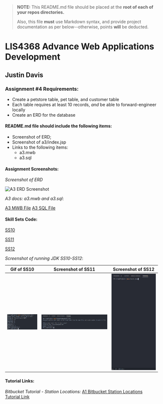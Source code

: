 > **NOTE:** This README.md file should be placed at the **root of each of your repos directories.**
>
>Also, this file **must** use Markdown syntax, and provide project documentation as per below--otherwise, points **will** be deducted.
>

# LIS4368 Advance Web Applications Development

## Justin Davis

### Assignment #4 Requirements:

* Create a petstore table, pet table, and customer table
* Each table requires at least 10 records, *and* be able to forward-engineer locally
* Create an ERD for the database

#### README.md file should include the following items:

* Screenshot of ERD;
* Screenshot of a3/index.jsp
* Links to the following items:
    * a3.mwb
    * a3.sql

#### Assignment Screenshots:

*Screenshot of ERD*

![A3 ERD Screenshot](img/erd.png "ERD based upon A3 requirements")

*A3 docs: a3.mwb and a3.sql*:

[A3 MWB File](docs/lis4368_a3.mwb "A3 ERD in .mwb format")
[A3 SQL File](docs/lis4368_a3.sql "A3 SQL Script")

#### Skill Sets Code:

[SS10](docs/countCharacters.java)

[SS11](docs/FileWriteReadCount.java)

[SS12](docs/Ascii.java)

*Screenshot of running JDK SS10-SS12*:

Gif of SS10             |  Screenshot of SS11             | Screenshot of SS12          
:-------------------------:|:-------------------------:|:------------------------------------------------:
![SS10 Gif](img/ss10.png)  |  ![SS11 Screenshot](img/ss11.png)  | ![SS12 Screenshot](img/ss12.gif)

#### Tutorial Links:

*Bitbucket Tutorial - Station Locations:*
[A1 Bitbucket Station Locations Tutorial Link](https://bitbucket.org/jd19z/bitbucketstationlocations/ "Bitbucket Station Locations")